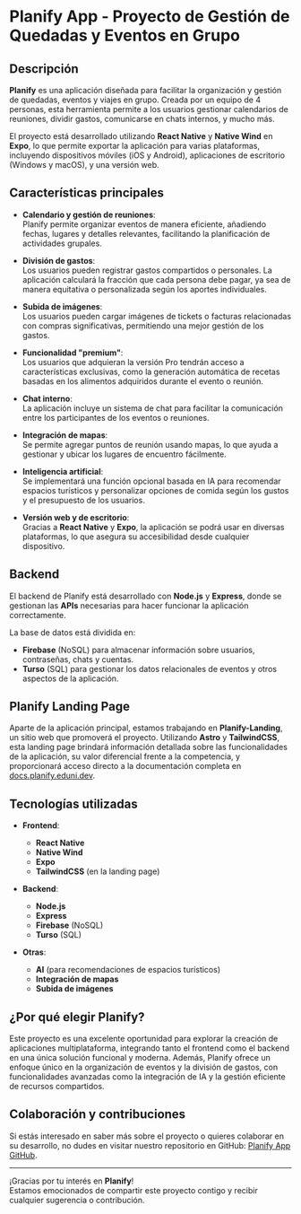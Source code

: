 # Planify App - Proyecto de Gestión de Quedadas y Eventos en Grupo

## Descripción

**Planify** es una aplicación diseñada para facilitar la organización y gestión de quedadas, eventos y viajes en grupo. Creada por un equipo de 4 personas, esta herramienta permite a los usuarios gestionar calendarios de reuniones, dividir gastos, comunicarse en chats internos, y mucho más.

El proyecto está desarrollado utilizando **React Native** y **Native Wind** en **Expo**, lo que permite exportar la aplicación para varias plataformas, incluyendo dispositivos móviles (iOS y Android), aplicaciones de escritorio (Windows y macOS), y una versión web.

## Características principales

- **Calendario y gestión de reuniones**:  
  Planify permite organizar eventos de manera eficiente, añadiendo fechas, lugares y detalles relevantes, facilitando la planificación de actividades grupales.

- **División de gastos**:  
  Los usuarios pueden registrar gastos compartidos o personales. La aplicación calculará la fracción que cada persona debe pagar, ya sea de manera equitativa o personalizada según los aportes individuales.

- **Subida de imágenes**:  
  Los usuarios pueden cargar imágenes de tickets o facturas relacionadas con compras significativas, permitiendo una mejor gestión de los gastos.

- **Funcionalidad "premium"**:  
  Los usuarios que adquieran la versión Pro tendrán acceso a características exclusivas, como la generación automática de recetas basadas en los alimentos adquiridos durante el evento o reunión.

- **Chat interno**:  
  La aplicación incluye un sistema de chat para facilitar la comunicación entre los participantes de los eventos o reuniones.

- **Integración de mapas**:  
  Se permite agregar puntos de reunión usando mapas, lo que ayuda a gestionar y ubicar los lugares de encuentro fácilmente.

- **Inteligencia artificial**:  
  Se implementará una función opcional basada en IA para recomendar espacios turísticos y personalizar opciones de comida según los gustos y el presupuesto de los usuarios.

- **Versión web y de escritorio**:  
  Gracias a **React Native** y **Expo**, la aplicación se podrá usar en diversas plataformas, lo que asegura su accesibilidad desde cualquier dispositivo.

## Backend

El backend de Planify está desarrollado con **Node.js** y **Express**, donde se gestionan las **APIs** necesarias para hacer funcionar la aplicación correctamente. 

La base de datos está dividida en:
- **Firebase** (NoSQL) para almacenar información sobre usuarios, contraseñas, chats y cuentas.
- **Turso** (SQL) para gestionar los datos relacionales de eventos y otros aspectos de la aplicación.

## Planify Landing Page

Aparte de la aplicación principal, estamos trabajando en **Planify-Landing**, un sitio web que promoverá el proyecto. Utilizando **Astro** y **TailwindCSS**, esta landing page brindará información detallada sobre las funcionalidades de la aplicación, su valor diferencial frente a la competencia, y proporcionará acceso directo a la documentación completa en [docs.planify.eduni.dev](https://docs.planify.eduni.dev/docs).

## Tecnologías utilizadas

- **Frontend**:  
  - **React Native**  
  - **Native Wind**  
  - **Expo**  
  - **TailwindCSS** (en la landing page)

- **Backend**:  
  - **Node.js**  
  - **Express**  
  - **Firebase** (NoSQL)  
  - **Turso** (SQL)

- **Otras**:  
  - **AI** (para recomendaciones de espacios turísticos)  
  - **Integración de mapas**  
  - **Subida de imágenes**  

## ¿Por qué elegir Planify?

Este proyecto es una excelente oportunidad para explorar la creación de aplicaciones multiplataforma, integrando tanto el frontend como el backend en una única solución funcional y moderna. Además, Planify ofrece un enfoque único en la organización de eventos y la división de gastos, con funcionalidades avanzadas como la integración de IA y la gestión eficiente de recursos compartidos.

## Colaboración y contribuciones

Si estás interesado en saber más sobre el proyecto o quieres colaborar en su desarrollo, no dudes en visitar nuestro repositorio en GitHub: [Planify App GitHub](https://github.com/Planify-App).

---

¡Gracias por tu interés en **Planify**!  
Estamos emocionados de compartir este proyecto contigo y recibir cualquier sugerencia o contribución.

